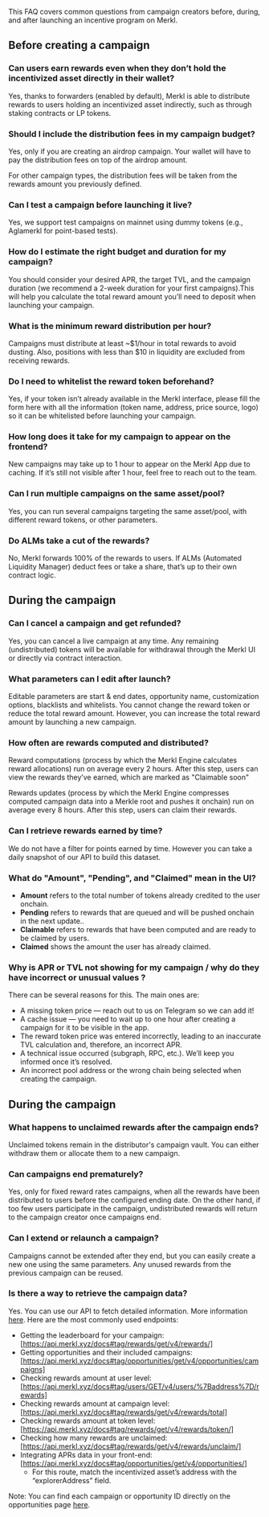 This FAQ covers common questions from campaign creators before, during, and after launching an incentive program on Merkl.

## Before creating a campaign

### Can users earn rewards even when they don’t hold the incentivized asset directly in their wallet?

Yes, thanks to forwarders (enabled by default), Merkl is able to distribute rewards to users holding an incentivized asset indirectly, such as through staking contracts or LP tokens.

### Should I include the distribution fees in my campaign budget?

Yes, only if you are creating an airdrop campaign. Your wallet will have to pay the distribution fees on top of the airdrop amount.

For other campaign types, the distribution fees will be taken from the rewards amount you previously defined.

### Can I test a campaign before launching it live?

Yes, we support test campaigns on mainnet using dummy tokens (e.g., Aglamerkl for point-based tests).

### How do I estimate the right budget and duration for my campaign?

You should consider your desired APR, the target TVL, and the campaign duration (we recommend a 2-week duration for your first campaigns).This will help you calculate the total reward amount you’ll need to deposit when launching your campaign. 

### What is the minimum reward distribution per hour?

Campaigns must distribute at least ~$1/hour in total rewards to avoid dusting. Also, positions with less than $10 in liquidity are excluded from receiving rewards.

### Do I need to whitelist the reward token beforehand?

Yes, if your token isn’t already available in the Merkl interface, please fill the form here with all the information (token name, address, price source, logo) so it can be whitelisted before launching your campaign.

### How long does it take for my campaign to appear on the frontend?

New campaigns may take up to 1 hour to appear on the Merkl App due to caching. If it’s still not visible after 1 hour, feel free to reach out to the team.

### Can I run multiple campaigns on the same asset/pool?

Yes, you can run several campaigns targeting the same asset/pool, with different reward tokens, or other parameters.

### Do ALMs take a cut of the rewards?

No, Merkl forwards 100% of the rewards to users. If ALMs (Automated Liquidity Manager) deduct fees or take a share, that’s up to their own contract logic.

## During the campaign

### Can I cancel a campaign and get refunded?

Yes, you can cancel a live campaign at any time. Any remaining (undistributed) tokens will be available for withdrawal through the Merkl UI or directly via contract interaction.

### What parameters can I edit after launch?

Editable parameters are start & end dates, opportunity name, customization options, blacklists and whitelists. You cannot change the reward token or reduce the total reward amount. However, you can increase the total reward amount by launching a new campaign.

### How often are rewards computed and distributed?

Reward computations (process by which the Merkl Engine calculates reward allocations) run on average every 2 hours. After this step, users can view the rewards they’ve earned, which are marked as "Claimable soon"

Rewards updates (process by which the Merkl Engine compresses computed campaign data into a Merkle root and pushes it onchain) run on average every 8 hours. After this step, users can claim their rewards. 

### Can I retrieve rewards earned by time?

We do not have a filter for points earned by time. However you can take a daily snapshot of our API to build this dataset.

### What do "Amount", "Pending", and "Claimed" mean in the UI?

- **Amount** refers to the total number of tokens already credited to the user onchain.
- **Pending** refers to rewards that are queued and will be pushed onchain in the next update..
- **Claimable** refers to rewards that have been computed and are ready to be claimed by users.
- **Claimed** shows the amount the user has already claimed.

### Why is APR or TVL not showing for my campaign / why do they have incorrect or unusual values ?

There can be several reasons for this. The main ones are:

- A missing token price — reach out to us on Telegram so we can add it!
- A cache issue — you need to wait up to one hour after creating a campaign for it to be visible in the app.
- The reward token price was entered incorrectly, leading to an inaccurate TVL calculation and, therefore, an incorrect APR.
- A technical issue occurred (subgraph, RPC, etc.). We’ll keep you informed once it’s resolved.
- An incorrect pool address or the wrong chain being selected when creating the campaign.

## During the campaign

### What happens to unclaimed rewards after the campaign ends?

Unclaimed tokens remain in the distributor's campaign vault. You can either withdraw them or allocate them to a new campaign.

### Can campaigns end prematurely?

Yes, only for fixed reward rates campaigns, when all the rewards have been distributed to users before the configured ending date. 
On the other hand, if too few users participate in the campaign, undistributed rewards will return to the campaign creator once campaigns end.

### Can I extend or relaunch a campaign?

Campaigns cannot be extended after they end, but you can easily create a new one using the same parameters. Any unused rewards from the previous campaign can be reused.

### Is there a way to retrieve the campaign data?

Yes. You can use our API to fetch detailed information. More information [here](https://docs.merkl.xyz/integrate-merkl/app). Here are the most commonly used endpoints:

- Getting the leaderboard for your campaign: [https://api.merkl.xyz/docs#tag/rewards/get/v4/rewards/]
- Getting opportunities and their included campaigns: [https://api.merkl.xyz/docs#tag/opportunities/get/v4/opportunities/campaigns]
- Checking rewards amount at user level: [https://api.merkl.xyz/docs#tag/users/GET/v4/users/%7Baddress%7D/rewards]
- Checking rewards amount at campaign level: [https://api.merkl.xyz/docs#tag/rewards/get/v4/rewards/total]
- Checking rewards amount at token level: [https://api.merkl.xyz/docs#tag/rewards/get/v4/rewards/token/]
- Checking how many rewards are unclaimed: [https://api.merkl.xyz/docs#tag/rewards/get/v4/rewards/unclaim/]
- Integrating APRs data in your front-end: [https://api.merkl.xyz/docs#tag/opportunities/get/v4/opportunities/]
    - For this route, match the incentivized asset’s address with the “explorerAddress” field.

Note: You can find each campaign or opportunity ID directly on the opportunities page [here](https://app.merkl.xyz/).